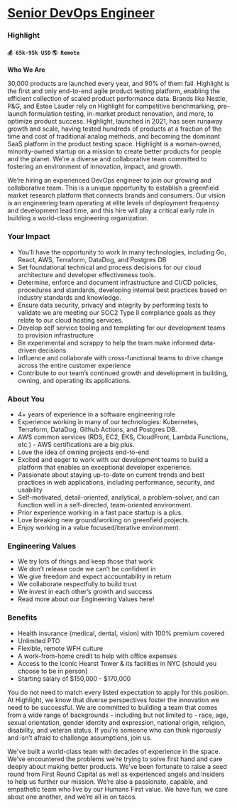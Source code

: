 # [Senior DevOps Engineer](https://www.remotewlb.com/apply/senior-devops-engineer-40859)  
### Highlight  
#### `💰 65k-95k USD` `🌎 Remote`  

**Who We Are**

30,000 products are launched every year, and 90% of them fail. Highlight is the first and only end-to-end agile product testing platform, enabling the efficient collection of scaled product performance data. Brands like Nestle, P&G, and Estee Lauder rely on Highlight for competitive benchmarking, pre-launch formulation testing, in-market product renovation, and more, to optimize product success. Highlight, launched in 2021, has seen runaway growth and scale, having tested hundreds of products at a fraction of the time and cost of traditional analog methods, and becoming the dominant SaaS platform in the product testing space. Highlight is a woman-owned, minority-owned startup on a mission to create better products for people and the planet. We’re a diverse and collaborative team committed to fostering an environment of innovation, impact, and growth.

  

We’re hiring an experienced DevOps engineer to join our growing and collaborative team. This is a unique opportunity to establish a greenfield market research platform that connects brands and consumers. Our vision is an engineering team operating at elite levels of deployment frequency and development lead time, and this hire will play a critical early role in building a world-class engineering organization.

### Your Impact

  * You’ll have the opportunity to work in many technologies, including Go, React, AWS, Terraform, DataDog, and Postgres DB
  * Set foundational technical and process decisions for our cloud architecture and developer effectiveness tools.
  * Determine, enforce and document infrastructure and CI/CD policies, procedures and standards, developing internal best practices based on industry standards and knowledge.
  * Ensure data security, privacy and integrity by performing tests to validate we are meeting our SOC2 Type II compliance goals as they relate to our cloud hosting services.
  * Develop self service tooling and templating for our development teams to provision infrastructure
  * Be experimental and scrappy to help the team make informed data-driven decisions
  * Influence and collaborate with cross-functional teams to drive change across the entire customer experience
  * Contribute to our team’s continued growth and development in building, owning, and operating its applications.

### About You

  * 4+ years of experience in a software engineering role
  * Experience working in many of our technologies: Kubernetes, Terraform, DataDog, Github Actions, and Postgres DB.
  * AWS common services (RDS, EC2, EKS, CloudFront, Lambda Functions, etc.) - AWS certifications are a big plus.
  * Love the idea of owning projects end-to-end 
  * Excited and eager to work with our development teams to build a platform that enables an exceptional developer experience. 
  * Passionate about staying up-to-date on current trends and best practices in web applications, including performance, security, and usability
  * Self-motivated, detail-oriented, analytical, a problem-solver, and can function well in a self-directed, team-oriented environment.
  * Prior experience working in a fast pace startup is a plus.
  * Love breaking new ground/working on greenfield projects.
  * Enjoy working in a value focused/iterative environment.

### Engineering Values

  * We try lots of things and keep those that work
  * We don’t release code we can’t be confident in
  * We give freedom and expect accountability in return
  * We collaborate respectfully to build trust
  * We invest in each other’s growth and success
  * Read more about our Engineering Values here!

### Benefits

  * Health insurance (medical, dental, vision) with 100% premium covered
  * Unlimited PTO
  * Flexible, remote WFH culture
  * A work-from-home credit to help with office expenses
  * Access to the iconic Hearst Tower & its facilities in NYC (should you choose to be in person)
  * Starting salary of $150,000 - $170,000

You do not need to match every listed expectation to apply for this position. At Highlight, we know that diverse perspectives foster the innovation we need to be successful. We are committed to building a team that comes from a wide range of backgrounds - including but not limited to - race, age, sexual orientation, gender identity and expression, national origin, religion, disability, and veteran status. If you’re someone who can think rigorously and isn’t afraid to challenge assumptions, join us.

  

We've built a world-class team with decades of experience in the space. We’ve encountered the problems we’re trying to solve first hand and care deeply about making better products. We’ve been fortunate to raise a seed round from First Round Capital as well as experienced angels and insiders to help us further our mission. We’re also a passionate, capable, and empathetic team who live by our Humans First value. We have fun, we care about one another, and we’re all in on tacos.

